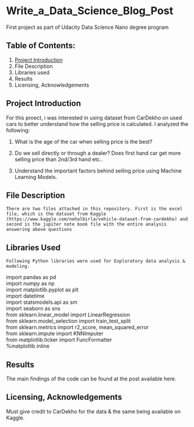 # Write_a_Data_Science_Blog_Post
First project as part of Udacity Data Science Nano degree program

## **Table of Contents:**
1. [Project Introduction](README.md#project-introduction)
2. File Description
3. Libraries used
4. Results
5. Licensing, Acknowledgements

## **Project Introduction**<br/>
  For this proect, i was interested in using dataset from CarDekho on used cars to better understand how the selling price is calculated.
I analyzed the following:
  1. What is the age of the car when selling price is the best?
  
  2. Do we sell directly or through a dealer? Does first hand car get more selling price than 2nd/3rd hand etc..
  
  3. Understand the important factors behind selling price using Machine Learning Models.
  
## **File Description**<br/>
    There are two files attached in this repository. First is the excel file, which is the dataset from Kaggle (https://www.kaggle.com/nehalbirla/vehicle-dataset-from-cardekho) and second is the jupiter note book file with the entire analysis answering above questions

## **Libraries Used**<br/>
    Following Python libraries were used for Exploratory data analysis & modeling.
import pandas as pd <br/>
import numpy as np <br/>
import matplotlib.pyplot as plt <br/>
import datetime<br/>
import statsmodels.api as sm<br/>
import seaborn as sns<br/>
from sklearn.linear_model import LinearRegression<br/>
from sklearn.model_selection import train_test_split<br/>
from sklearn.metrics import r2_score, mean_squared_error<br/>
from sklearn.impute import KNNImputer<br/>
from matplotlib.ticker import FuncFormatter<br/>
%matplotlib inline<br/>

## **Results**<br/>
  The main findings of the code can be found at the post available here.
 
## **Licensing, Acknowledgements**<br/>
  Must give credit to CarDekho for the data & the same being available on Kaggle.
